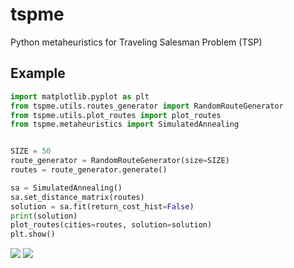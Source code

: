 # tspme
Python metaheuristics for Traveling Salesman Problem (TSP)

## Example

```python
import matplotlib.pyplot as plt
from tspme.utils.routes_generator import RandomRouteGenerator
from tspme.utils.plot_routes import plot_routes
from tspme.metaheuristics import SimulatedAnnealing


SIZE = 50
route_generator = RandomRouteGenerator(size=SIZE)
routes = route_generator.generate()

sa = SimulatedAnnealing()
sa.set_distance_matrix(routes)
solution = sa.fit(return_cost_hist=False)
print(solution)
plot_routes(cities=routes, solution=solution)
plt.show()

```

![](https://i.ibb.co/RgTPMLV/50-cities-solution.png)
![](https://i.ibb.co/KNSdrS8/100-cities-cost.png)

